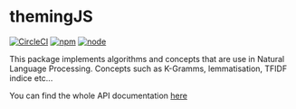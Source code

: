 # themingJS

[![CircleCI](https://circleci.com/gh/Geinosuke/themingJS/tree/master.svg?style=svg)](https://circleci.com/gh/Geinosuke/themingJS/tree/master)
[![npm](https://img.shields.io/npm/v/npm.svg)]()
[![node](https://img.shields.io/badge/node-%3E%3D%2010.0.0-green.svg)]()

This package implements algorithms and concepts that are use in Natural Language Processing. Concepts such as K-Gramms, lemmatisation, TFIDF indice etc...

You can find the whole API documentation [here](https://themingjsdoc.herokuapp.com/index.html) 
